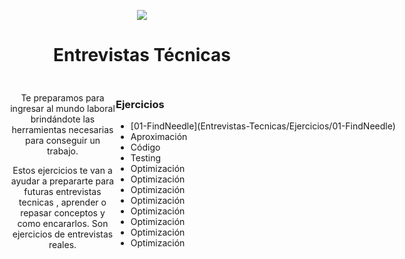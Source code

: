 <p align='center'>
        <img src='https://static.wixstatic.com/media/85087f_0d84cbeaeb824fca8f7ff18d7c9eaafd~mv2.png/v1/fill/w_160,h_30,al_c,q_85,usm_0.66_1.00_0.01/Logo_completo_Color_1PNG.webp' </img>
</p>

<h1 align='center'>Entrevistas Técnicas</h1>

<div align='center' style="display:grid ;justify-content: space-evenly; grid-template-columns: 200px 800px ; padding:10px">
    <div style="margin-left:30px">
        <p>Te preparamos para ingresar al mundo laboral brindándote las herramientas necesarias para conseguir un trabajo.</p>
        <p>Estos ejercicios te van a ayudar a prepararte para futuras entrevistas tecnicas , aprender o repasar conceptos y como encararlos. Son ejercicios de entrevistas reales.</p>
    </div>
    <div align='left' style= "border-right: 1px solid currentColor;">
        <h3>Ejercicios</h3>
        <ul>
            <li>[01-FindNeedle](Entrevistas-Tecnicas/Ejercicios/01-FindNeedle)</li>
            <li>Aproximación</li>
            <li>Código</li>
            <li>Testing</li>
            <li>Optimización</li>
            <li>Optimización</li>
            <li>Optimización</li>
            <li>Optimización</li>
            <li>Optimización</li>
            <li>Optimización</li>
            <li>Optimización</li>
            <li>Optimización</li>
        </ul>
    </div>

</div>
